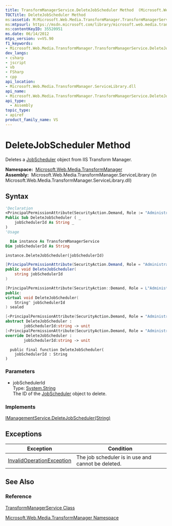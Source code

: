 ```yaml
---
title: TransformManagerService.DeleteJobScheduler Method  (Microsoft.Web.Media.TransformManager)
TOCTitle: DeleteJobScheduler Method
ms:assetid: M:Microsoft.Web.Media.TransformManager.TransformManagerService.DeleteJobScheduler(System.String)
ms:mtpsurl: https://msdn.microsoft.com/library/microsoft.web.media.transformmanager.transformmanagerservice.deletejobscheduler(v=VS.90)
ms:contentKeyID: 35520951
ms.date: 06/14/2012
mtps_version: v=VS.90
f1_keywords:
- Microsoft.Web.Media.TransformManager.TransformManagerService.DeleteJobScheduler
dev_langs:
- csharp
- jscript
- vb
- FSharp
- cpp
api_location:
- Microsoft.Web.Media.TransformManager.ServiceLibrary.dll
api_name:
- Microsoft.Web.Media.TransformManager.TransformManagerService.DeleteJobScheduler
api_type:
  - Assembly
topic_type:
- apiref
product_family_name: VS
---
```


# DeleteJobScheduler Method

Deletes a [JobScheduler](jobscheduler-class-microsoft-web-media-transformmanager.md) object from IIS Transform Manager.

**Namespace:**  [Microsoft.Web.Media.TransformManager](microsoft-web-media-transformmanager-namespace.md)  
**Assembly:**  Microsoft.Web.Media.TransformManager.ServiceLibrary (in Microsoft.Web.Media.TransformManager.ServiceLibrary.dll)

## Syntax

```vb
'Declaration
<PrincipalPermissionAttribute(SecurityAction.Demand, Role := "Administrators")> _
Public Sub DeleteJobScheduler ( _
    jobSchedulerId As String _
)
'Usage

  Dim instance As TransformManagerService
Dim jobSchedulerId As String

instance.DeleteJobScheduler(jobSchedulerId)
```

```csharp
[PrincipalPermissionAttribute(SecurityAction.Demand, Role = "Administrators")]
public void DeleteJobScheduler(
    string jobSchedulerId
)
```

```cpp
[PrincipalPermissionAttribute(SecurityAction::Demand, Role = L"Administrators")]
public:
virtual void DeleteJobScheduler(
    String^ jobSchedulerId
) sealed
```

``` fsharp
[<PrincipalPermissionAttribute(SecurityAction.Demand, Role = "Administrators")>]
abstract DeleteJobScheduler : 
        jobSchedulerId:string -> unit 
[<PrincipalPermissionAttribute(SecurityAction.Demand, Role = "Administrators")>]
override DeleteJobScheduler : 
        jobSchedulerId:string -> unit 
```

```jscript
  public final function DeleteJobScheduler(
    jobSchedulerId : String
)
```

### Parameters

  - jobSchedulerId  
    Type: [System.String](https://msdn.microsoft.com/library/s1wwdcbf)  
    The ID of the [JobScheduler](jobscheduler-class-microsoft-web-media-transformmanager.md) object to delete.  

### Implements

[IManagementService.DeleteJobScheduler(String)](imanagementservice-deletejobscheduler-method-microsoft-web-media-transformmanager.md)  

## Exceptions

|Exception|Condition|
|--- |--- |
|[InvalidOperationException](https://msdn.microsoft.com/library/2asft85a)|The job scheduler is in use and cannot be deleted.|

## See Also

### Reference

[TransformManagerService Class](transformmanagerservice-class-microsoft-web-media-transformmanager.md)

[Microsoft.Web.Media.TransformManager Namespace](microsoft-web-media-transformmanager-namespace.md)
